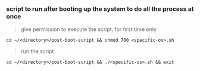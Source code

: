 ### script to run after booting up the system to do all the process at once

> give permission to execute the script, for first time only

```
cd ~/<directory>/post-boot-script && chmod 700 <specific-os>.sh
```

> run the script

```
cd ~/<directory>/post-boot-script && ./<specific-os>.sh && exit
```

